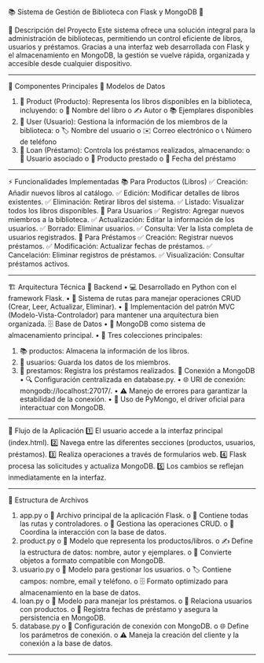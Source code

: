 📚 Sistema de Gestión de Biblioteca con Flask y MongoDB 🚀

🌟 Descripción del Proyecto
Este sistema ofrece una solución integral para la administración de bibliotecas, permitiendo un control eficiente de libros, usuarios y préstamos. Gracias a una interfaz web desarrollada con Flask y el almacenamiento en MongoDB, la gestión se vuelve rápida, organizada y accesible desde cualquier dispositivo.
________________________________________
🔹 Componentes Principales
📂 Modelos de Datos
1.	📖 Product (Producto): Representa los libros disponibles en la biblioteca, incluyendo:
o	📌 Nombre del libro
o	✍️ Autor
o	📚 Ejemplares disponibles
2.	👤 User (Usuario): Gestiona la información de los miembros de la biblioteca:
o	🏷️ Nombre del usuario
o	✉️ Correo electrónico
o	📞 Número de teléfono
3.	🔄 Loan (Préstamo): Controla los préstamos realizados, almacenando:
o	👤 Usuario asociado
o	📖 Producto prestado
o	📅 Fecha del préstamo
________________________________________
⚡ Funcionalidades Implementadas
📚 Para Productos (Libros)
✅ Creación: Añadir nuevos libros al catálogo. ✅ Edición: Modificar detalles de libros existentes. ✅ Eliminación: Retirar libros del sistema. ✅ Listado: Visualizar todos los libros disponibles.
👥 Para Usuarios
✅ Registro: Agregar nuevos miembros a la biblioteca. ✅ Actualización: Editar la información de los usuarios. ✅ Borrado: Eliminar usuarios. ✅ Consulta: Ver la lista completa de usuarios registrados.
🔄 Para Préstamos
✅ Creación: Registrar nuevos préstamos. ✅ Modificación: Actualizar fechas de préstamos. ✅ Cancelación: Eliminar registros de préstamos. ✅ Visualización: Consultar préstamos activos.
________________________________________
🏗️ Arquitectura Técnica
🔧 Backend
•	💻 Desarrollado en Python con el framework Flask.
•	🔀 Sistema de rutas para manejar operaciones CRUD (Crear, Leer, Actualizar, Eliminar).
•	📌 Implementación del patrón MVC (Modelo-Vista-Controlador) para mantener una arquitectura bien organizada.
🗄️ Base de Datos
•	💾 MongoDB como sistema de almacenamiento principal.
•	📂 Tres colecciones principales:
1.	📚 productos: Almacena la información de los libros.
2.	👥 usuarios: Guarda los datos de los miembros.
3.	🔄 prestamos: Registra los préstamos realizados.
🔗 Conexión a MongoDB
•	🔍 Configuración centralizada en database.py.
•	🌐 URI de conexión: mongodb://localhost:27017/.
•	⚠️ Manejo de errores para garantizar la estabilidad de la conexión.
•	🔌 Uso de PyMongo, el driver oficial para interactuar con MongoDB.
________________________________________
🔄 Flujo de la Aplicación
1️⃣ El usuario accede a la interfaz principal (index.html).
2️⃣ Navega entre las diferentes secciones (productos, usuarios, préstamos). 
3️⃣ Realiza operaciones a través de formularios web.
4️⃣ Flask procesa las solicitudes y actualiza MongoDB.
5️⃣ Los cambios se reflejan inmediatamente en la interfaz.
________________________________________
📁 Estructura de Archivos
1.	app.py
o	🚀 Archivo principal de la aplicación Flask.
o	📌 Contiene todas las rutas y controladores.
o	🔄 Gestiona las operaciones CRUD.
o	🔗 Coordina la interacción con la base de datos.
2.	product.py
o	📖 Modelo que representa los productos/libros.
o	✍️ Define la estructura de datos: nombre, autor y ejemplares.
o	🔄 Convierte objetos a formato compatible con MongoDB.
3.	usuario.py
o	👥 Modelo para gestionar los usuarios.
o	🏷️ Contiene campos: nombre, email y teléfono.
o	🗄️ Formato optimizado para almacenamiento en la base de datos.
4.	loan.py
o	🔄 Modelo para manejar los préstamos.
o	🔗 Relaciona usuarios con productos.
o	📅 Registra fechas de préstamo y asegura la persistencia en MongoDB.
5.	database.py
o	🔌 Configuración de conexión con MongoDB.
o	🌐 Define los parámetros de conexión.
o	⚠️ Maneja la creación del cliente y la conexión a la base de datos.
________________________________________
